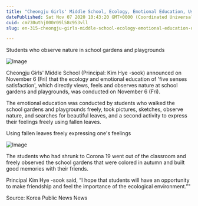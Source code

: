 ```yaml
---
title: "Cheongju Girls' Middle School, Ecology, Emotional Education, Use of School Forest ... Painted my heart"
datePublished: Sat Nov 07 2020 10:43:20 GMT+0000 (Coordinated Universal Time)
cuid: cm730uthj000r09l58c953vll
slug: en-315-cheongju-girls-middle-school-ecology-emotional-education-use-of-school-forest-painted-my-heart

---
```



Students who observe nature in school gardens and playgrounds

![Image](https://cdn.hashnode.com/res/hashnode/image/upload/v1739431918776/4ee7e2fd-39ec-4b15-ac37-09dbcc8a17d6.jpeg)

Cheongju Girls' Middle School (Principal: Kim Hye -sook) announced on November 6 (Fri) that the ecology and emotional education of 'five senses satisfaction', which directly views, feels and observes nature at school gardens and playgrounds, was conducted on November 6 (Fri).

The emotional education was conducted by students who walked the school gardens and playgrounds freely, took pictures, sketches, observe nature, and searches for beautiful leaves, and a second activity to express their feelings freely using fallen leaves.

Using fallen leaves freely expressing one's feelings

![Image](https://cdn.hashnode.com/res/hashnode/image/upload/v1739431920542/6cb8dff0-b3d3-4c1d-a3fa-2860f5691dad.jpeg)

The students who had shrunk to Corona 19 went out of the classroom and freely observed the school gardens that were colored in autumn and built good memories with their friends.

Principal Kim Hye -sook said, “I hope that students will have an opportunity to make friendship and feel the importance of the ecological environment.”"

Source: Korea Public News News
